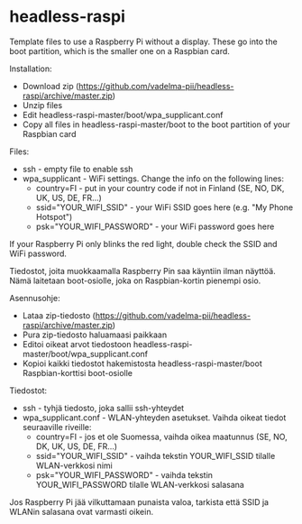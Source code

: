 # headless-raspi
Template files to use a Raspberry Pi without a display. These go into the boot partition, which is the smaller one on a Raspbian card.

Installation:
 * Download zip (https://github.com/vadelma-pii/headless-raspi/archive/master.zip)
 * Unzip files
 * Edit headless-raspi-master/boot/wpa_supplicant.conf
 * Copy all files in headless-raspi-master/boot to the boot partition of your Raspbian card

Files:
 * ssh - empty file to enable ssh
 * wpa_supplicant - WiFi settings. Change the info on the following lines:
   * country=FI - put in your country code if not in Finland (SE, NO, DK, UK, US, DE, FR...)
   * ssid="YOUR_WIFI_SSID" - your WiFi SSID goes here (e.g. "My Phone Hotspot")
   * psk="YOUR_WIFI_PASSWORD" - your WiFi password goes here
   
If your Raspberry Pi only blinks the red light, double check the SSID and WiFi password.

Tiedostot, joita muokkaamalla Raspberry Pin saa käyntiin ilman näyttöä. Nämä laitetaan boot-osiolle, joka on Raspbian-kortin pienempi osio.

Asennusohje:
 * Lataa zip-tiedosto (https://github.com/vadelma-pii/headless-raspi/archive/master.zip)
 * Pura zip-tiedosto haluamaasi paikkaan
 * Editoi oikeat arvot tiedostoon headless-raspi-master/boot/wpa_supplicant.conf
 * Kopioi kaikki tiedostot hakemistosta headless-raspi-master/boot Raspbian-korttisi boot-osiolle

Tiedostot:
 * ssh - tyhjä tiedosto, joka sallii ssh-yhteydet
 * wpa_supplicant.conf - WLAN-yhteyden asetukset. Vaihda oikeat tiedot seuraaville riveille:
   * country=FI - jos et ole Suomessa, vaihda oikea maatunnus (SE, NO, DK, UK, US, DE, FR...)
   * ssid="YOUR_WIFI_SSID" - vaihda tekstin YOUR_WIFI_SSID tilalle WLAN-verkkosi nimi
   * psk="YOUR_WIFI_PASSWORD" - vaihda tekstin YOUR_WIFI_PASSWORD tilalle WLAN-verkkosi salasana

Jos Raspberry Pi jää vilkuttamaan punaista valoa, tarkista että SSID ja WLANin salasana ovat varmasti oikein.
